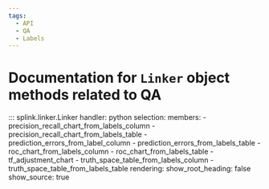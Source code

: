 ```yaml
---
tags:
  - API
  - QA
  - Labels
---
```

# Documentation for `Linker` object methods related to QA


::: splink.linker.Linker
    handler: python
    selection:
      members:
        - precision_recall_chart_from_labels_column
        - precision_recall_chart_from_labels_table
        - prediction_errors_from_label_column
        - prediction_errors_from_labels_table
        - roc_chart_from_labels_column
        - roc_chart_from_labels_table
        - tf_adjustment_chart
        - truth_space_table_from_labels_column
        - truth_space_table_from_labels_table
    rendering:
      show_root_heading: false
      show_source: true
